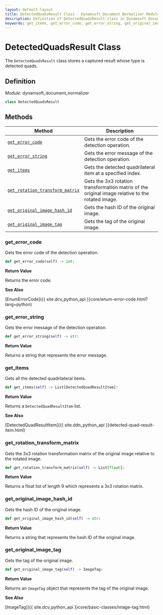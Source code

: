 ```yaml
---
layout: default-layout
title: DetectedQuadsResult Class - Dynamsoft Document Normalizer Module Python Edition API Reference
description: Definition of DetectedQuadsResult class in Dynamsoft Document Normalizer Module Python Edition.
keywords: get_items, get_error_code, get_error_string, get_original_image_hash_id, get_original_image_tag, DetectedQuadsResult, api reference
---
```


# DetectedQuadsResult Class

The `DetectedQuadsResult` class stores a captured result whose type is detected quads.

## Definition

*Module:* dynamsoft_document_normalizer

```python
class DetectedQuadsResult
```

## Methods

| Method | Description |
|--------|-------------|
| [`get_error_code`](#get_error_code) | Gets the error code of the detection operation. |
| [`get_error_string`](#get_error_string) | Gets the error message of the detection operation. |
| [`get_items`](#get_items) | Gets the detected quadrilateral item at a specified index. |
| [`get_rotation_transform_matrix`](#get_rotation_transform_matrix) | Gets the 3x3 rotation transformation matrix of the original image relative to the rotated image.|
| [`get_original_image_hash_id`](#get_original_image_hash_id) | Gets the hash ID of the original image. |
| [`get_original_image_tag`](#get_original_image_tag) | Gets the tag of the original image. |

### get_error_code

Gets the error code of the detection operation.

```python
def get_error_code(self) -> int:
```

**Return Value**

Returns the error code.

**See Also**

[EnumErrorCode]({{ site.dcv_python_api }}core/enum-error-code.html?lang=python)

### get_error_string

Gets the error message of the detection operation.

```python
def get_error_string(self) -> str:
```

**Return Value**

Returns a string that represents the error message.

### get_items

Gets all the detected quadrilateral items.

```python
def get_items(self) -> List[DetectedQuadResultItem]:
```

**Return Value**

Returns a `DetectedQuadResultItem` list.

**See Also**

[DetectedQuadResultItem]({{ site.ddn_python_api }}detected-quad-result-item.html)

### get_rotation_transform_matrix

Gets the 3x3 rotation transformation matrix of the original image relative to the rotated image.

```python
def get_rotation_transform_matrix(self) -> List[float]:
```

**Return Value**

Returns a float list of length 9 which represents a 3x3 rotation matrix.

### get_original_image_hash_id

Gets the hash ID of the original image.

```python
def get_original_image_hash_id(self) -> str:
```

**Return Value**

Returns a string that represents the hash ID of the original image.

### get_original_image_tag

Gets the tag of the original image.

```python
def get_original_image_tag(self) -> ImageTag:
```

**Return Value**

Returns an `ImageTag` object that represents the tag of the original image.

**See Also**

[ImageTag]({{ site.dcv_python_api }}core/basic-classes/image-tag.html)

